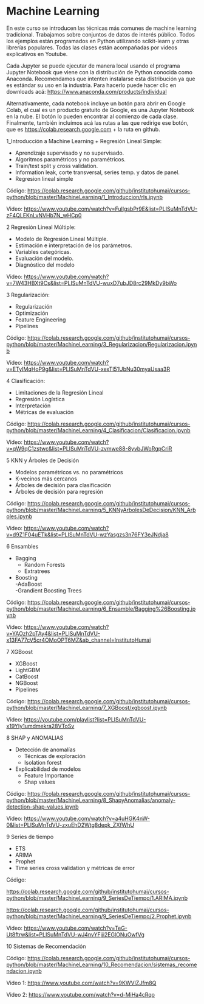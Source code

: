 # Machine Learning

En este curso se introducen las técnicas más comunes de machine learning tradicional. Trabajamos sobre conjuntos de datos de interés público. Todos los ejemplos están programados en Python utilizando scikit-learn y otras librerías populares. Todas las clases están acompañadas por videos explicativos en Youtube. 

Cada Jupyter se puede ejecutar de manera local usando el programa Jupyter Notebook que viene con la distribución de Python conocida como Anaconda. Recomendamos que intenten instalarse esta distribución ya que es estándar su uso en la industria. Para hacerlo puede hacer clic en downloads acá: https://www.anaconda.com/products/individual

Alternativamente, cada notebook incluye un botón para abrir en Google Colab, el cual es un producto gratuito de Google, es una Jupyter Notebook en la nube. El botón lo pueden encontrar al comienzo de cada clase. Finalmente, también incluímos acá las rutas a las que redirige ese botón, que es https://colab.research.google.com + la ruta en github.


1_Introducción a Machine Learning + Regresión Lineal Simple: 
- Aprendizaje supervisado y no supervisado. 
- Algoritmos paramétricos y no paramétricos. 
- Train/test split y cross validation. 
- Information leak, corte transversal, series temp. y datos de panel. 
- Regresion lineal simple

Código: https://colab.research.google.com/github/institutohumai/cursos-python/blob/master/MachineLearning/1_Introduccion/rls.ipynb

Video: https://www.youtube.com/watch?v=FuIlgsbPr9E&list=PLISuMnTdVU-zF4QLEKnLvNVHb7N_wHCp0

2 Regresión Lineal Múltiple: 
- Modelo de Regresión Lineal Múltiple. 
- Estimación e interpretación de los parámetros. 
- Variables categóricas. 
- Evaluación del modelo. 
- Diagnóstico del modelo

[Código]: https://colab.research.google.com/github/institutohumai/cursos-python/blob/master/MachineLearning/2_RegresionLinealMultiple/RegresionLinealMultiple.ipynb

Video: https://www.youtube.com/watch?v=7W43HBXt9Cs&list=PLISuMnTdVU-wuxD7ubJD8rc29MkDy9bWo

3 Regularización:
- Regularización
- Optimización
- Feature Engineering
- Pipelines

Código: https://colab.research.google.com/github/institutohumai/cursos-python/blob/master/MachineLearning/3_Regularizacion/Regularizacion.ipynb

Video: https://www.youtube.com/watch?v=ETyIMqHoP9g&list=PLISuMnTdVU-xexTl51UbNu30myaUsaa3R

4 Clasificación:
- Limitaciones de la Regresión Lineal
- Regresión Logística
- Interpretación
- Métricas de evaluación

Código: https://colab.research.google.com/github/institutohumai/cursos-python/blob/master/MachineLearning/4_Clasificacion/Clasificacion.ipynb

Video: https://www.youtube.com/watch?v=qW9qC1zstwc&list=PLISuMnTdVU-zvmwe88-8yvbJWoRgpCriR

5 KNN y Árboles de Decisión
- Modelos paramétricos vs. no paramétricos
- K-vecinos más cercanos
- Árboles de decisión para clasificación
- Árboles de decisión para regresión

Código: https://colab.research.google.com/github/institutohumai/cursos-python/blob/master/MachineLearning/5_KNNyArbolesDeDecision/KNN_Arboles.ipynb

Video: https://www.youtube.com/watch?v=d9Z1F04uETk&list=PLISuMnTdVU-wzYasgzs3n76FY3eJNdja8

6 Ensambles
- Bagging
	- Random Forests
	- Extratrees
- Boosting  
	-AdaBoost  
	-Grandient Boosting Trees 

Código: https://colab.research.google.com/github/institutohumai/cursos-python/blob/master/MachineLearning/6_Ensamble/Bagging%26Boosting.ipynb

Video: https://www.youtube.com/watch?v=YAOzh2pTAy4&list=PLISuMnTdVU-x13FA77cV5cr4OMoOPT6MZ&ab_channel=InstitutoHumai

7 XGBoost
- XGBoost
- LightGBM
- CatBoost
- NGBoost
- Pipelines

Código: https://colab.research.google.com/github/institutohumai/cursos-python/blob/master/MachineLearning/7_XGBoost/xgboost.ipynb

Video: https://youtube.com/playlist?list=PLISuMnTdVU-x19YIy1umdmekra28VToSv


8 SHAP y ANOMALIAS
- Detección de anomalías
    - Técnicas de exploración
    - Isolation forest
- Explicabilidad de modelos
    - Feature Importance
    - Shap values

Código: https://colab.research.google.com/github/institutohumai/cursos-python/blob/master/MachineLearning/8_ShapyAnomalias/anomaly-detection-shap-values.ipynb

Video: https://www.youtube.com/watch?v=a4uHGK4nW-0&list=PLISuMnTdVU-zxuEhD2Wtg8depk_ZXfWhU

9 Series de tiempo

- ETS
- ARIMA
- Prophet
- Time series cross validation y métricas de error

Código: 

https://colab.research.google.com/github/institutohumai/cursos-python/blob/master/MachineLearning/9_SeriesDeTiempo/1.ARIMA.ipynb

https://colab.research.google.com/github/institutohumai/cursos-python/blob/master/MachineLearning/9_SeriesDeTiempo/2.Prophet.ipynb

Video: https://www.youtube.com/watch?v=TeG-Ut8ftrw&list=PLISuMnTdVU-wJ4nvYFjji2EGlONuOwfVg

10 Sistemas de Recomendación

Código: https://colab.research.google.com/github/institutohumai/cursos-python/blob/master/MachineLearning/10_Recomendacion/sistemas_recomendacion.ipynb

Video 1: https://www.youtube.com/watch?v=9KWVIZJfm8Q

Video 2: https://www.youtube.com/watch?v=d-MiHa4cRqo